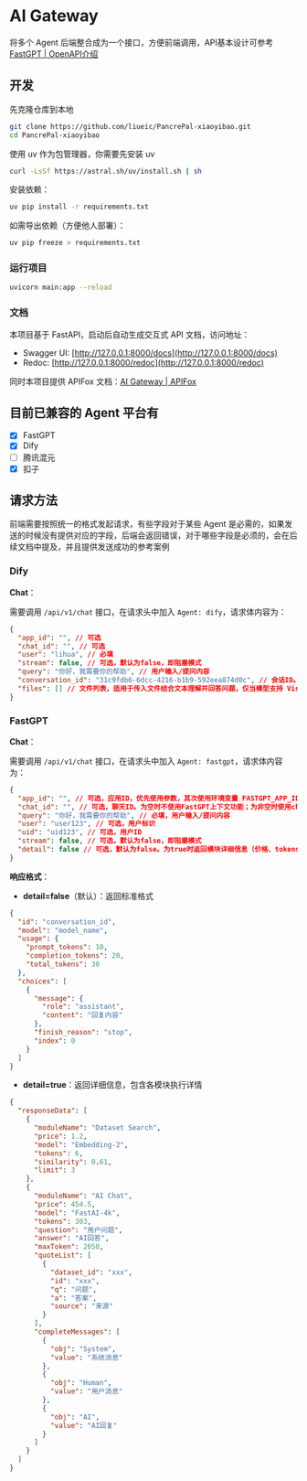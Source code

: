 # AI Gateway

将多个 Agent 后端整合成为一个接口，方便前端调用，API基本设计可参考[FastGPT | OpenAPI介绍](https://doc.tryfastgpt.ai/docs/development/openapi/intro/)

## 开发

先克隆仓库到本地

```bash
git clone https://github.com/liueic/PancrePal-xiaoyibao.git
cd PancrePal-xiaoyibao
```

使用 uv 作为包管理器，你需要先安装 uv

```bash
curl -LsSf https://astral.sh/uv/install.sh | sh
```

安装依赖：

```bash
uv pip install -r requirements.txt
```

如需导出依赖（方便他人部署）：

```bash
uv pip freeze > requirements.txt
```

### 运行项目

```bash
uvicorn main:app --reload
```

### 文档

本项目基于 FastAPI，启动后自动生成交互式 API 文档，访问地址：

- Swagger UI: [http://127.0.0.1:8000/docs](http://127.0.0.1:8000/docs)
- Redoc: [http://127.0.0.1:8000/redoc](http://127.0.0.1:8000/redoc)

同时本项目提供 APIFox 文档：[AI Gateway | APIFox](https://ai-gateway.apifox.cn/)

## 目前已兼容的 Agent 平台有

- [x] FastGPT
- [x] Dify
- [ ] 腾讯混元
- [x] 扣子

## 请求方法

前端需要按照统一的格式发起请求，有些字段对于某些 Agent 是必需的，如果发送的时候没有提供对应的字段，后端会返回错误，对于哪些字段是必须的，会在后续文档中提及，并且提供发送成功的参考案例

### Dify

**Chat**：

需要调用 `/api/v1/chat` 接口，在请求头中加入 `Agent: dify`，请求体内容为：

```json
{
  "app_id": "", // 可选
  "chat_id": "", // 可选
  "user": "lihua", // 必填
  "stream": false, // 可选，默认为false，即阻塞模式
  "query": "你好，我需要你的帮助", // 用户输入/提问内容
  "conversation_id": "31c9fdb6-6dcc-4216-b1b9-592eea874d0c", // 会话ID。需要基于之前的聊天记录继续对话，则必须传入之前消息的ID
  "files": [] // 文件列表，适用于传入文件结合文本理解并回答问题，仅当模型支持 Vision 能力时可用
}
```

### FastGPT

**Chat**：

需要调用 `/api/v1/chat` 接口，在请求头中加入 `Agent: fastgpt`，请求体内容为：

```json
{
  "app_id": "", // 可选，应用ID，优先使用参数，其次使用环境变量 FASTGPT_APP_ID
  "chat_id": "", // 可选，聊天ID。为空时不使用FastGPT上下文功能；为非空时使用chatId进行对话
  "query": "你好，我需要你的帮助", // 必填，用户输入/提问内容
  "user": "user123", // 可选，用户标识
  "uid": "uid123", // 可选，用户ID
  "stream": false, // 可选，默认为false，即阻塞模式
  "detail": false // 可选，默认为false。为true时返回模块详细信息（价格、tokens、引用等）
}
```

**响应格式**：

- **detail=false**（默认）：返回标准格式
```json
{
  "id": "conversation_id",
  "model": "model_name",
  "usage": {
    "prompt_tokens": 10,
    "completion_tokens": 20,
    "total_tokens": 30
  },
  "choices": [
    {
      "message": {
        "role": "assistant",
        "content": "回复内容"
      },
      "finish_reason": "stop",
      "index": 0
    }
  ]
}
```

- **detail=true**：返回详细信息，包含各模块执行详情
```json
{
  "responseData": [
    {
      "moduleName": "Dataset Search",
      "price": 1.2,
      "model": "Embedding-2",
      "tokens": 6,
      "similarity": 0.61,
      "limit": 3
    },
    {
      "moduleName": "AI Chat",
      "price": 454.5,
      "model": "FastAI-4k",
      "tokens": 303,
      "question": "用户问题",
      "answer": "AI回答",
      "maxToken": 2050,
      "quoteList": [
        {
          "dataset_id": "xxx",
          "id": "xxx",
          "q": "问题",
          "a": "答案",
          "source": "来源"
        }
      ],
      "completeMessages": [
        {
          "obj": "System",
          "value": "系统消息"
        },
        {
          "obj": "Human",
          "value": "用户消息"
        },
        {
          "obj": "AI",
          "value": "AI回复"
        }
      ]
    }
  ]
}
```

